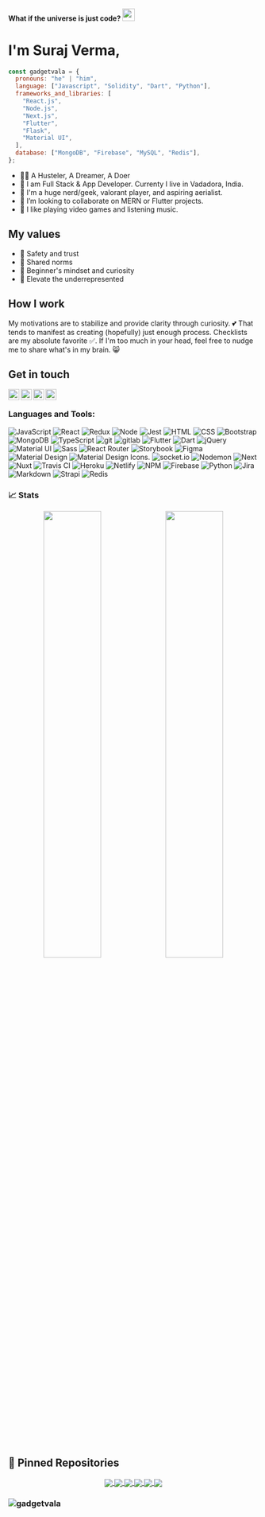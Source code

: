 #### What if the universe is just code? <img src="https://media.giphy.com/media/hvRJCLFzcasrR4ia7z/giphy.gif" width="25px">

# I'm Suraj Verma,

```javascript
const gadgetvala = {
  pronouns: "he" | "him",
  language: ["Javascript", "Solidity", "Dart", "Python"],
  frameworks_and_libraries: [
    "React.js",
    "Node.js",
    "Next.js",
    "Flutter",
    "Flask",
    "Material UI",
  ],
  database: ["MongoDB", "Firebase", "MySQL", "Redis"],
};
```

- 🐱‍🏍 A Husteler, A Dreamer, A Doer
- 👯 I am Full Stack & App Developer. Currenty I live in Vadadora, India.
- 🙌 I'm a huge nerd/geek, valorant player, and aspiring aerialist.
- 🔭 I’m looking to collaborate on MERN or Flutter projects.
- 🎸 I like playing video games and listening music.

## My values

- 💖 Safety and trust<br>
- 🙌 Shared norms<br>
- 🍏 Beginner's mindset and curiosity<br>
- 🚀 Elevate the underrepresented

## How I work

My motivations are to stabilize and provide clarity through curiosity. 💕 That tends to manifest as creating (hopefully) just enough process. Checklists are my absolute favorite ✅. If I'm too much in your head, feel free to nudge me to share what's in my brain. 😸

## Get in touch

[<img align="left" alt="gadgetvala | LinkedIn" width="22px" src="https://cdn.jsdelivr.net/npm/simple-icons@v3/icons/linkedin.svg" />][linkedin]
[<img align="left" alt="gadgetvala | Instagram" width="22px" src="https://cdn.jsdelivr.net/npm/simple-icons@v3/icons/instagram.svg" />][instagram]
[<img align="left" alt="gadgetvala | Discord" width="22px" src="https://cdn.jsdelivr.net/npm/simple-icons@v3/icons/discord.svg" />][discord]
[<img align="left" alt="gadgetvala | Telegram" width="22px" src="https://cdn.jsdelivr.net/npm/simple-icons@v3/icons/telegram.svg" />][telegram]

</br>

[instagram]: https://instagram.com/gadgetvala
[linkedin]: https://linkedin.com/in/gadgetvala
[discord]: https://discord.gg/gadgetvala
[telegram]: https://t.me/gadgetvala

### Languages and Tools:

<p>
<img alt="JavaScript" src="https://img.shields.io/badge/-JavaScript-505050?style=flat&logo=JavaScript&logoColor=F7DF1E" />
<img alt="React" src="https://img.shields.io/badge/-React-61DAFB?style=flat&logo=react&logoColor=white" />
<img alt="Redux" src="https://img.shields.io/badge/-Redux-764ABC?style=flat&logo=redux&logoColor=white" />
<img alt="Node" src="https://img.shields.io/badge/-Node-339933?style=flat&logo=node.js&logoColor=white" />
<img alt="Jest" src="https://img.shields.io/badge/-Jest-C21325?style=flat&logo=jest&logoColor=white" />
<img alt="HTML" src="https://img.shields.io/badge/-HTML-E34F26?style=flat&logo=Html5&logoColor=white" />
<img alt="CSS" src="https://img.shields.io/badge/-CSS-1572B6?style=flat&logo=css3&logoColor=white" />
<img alt="Bootstrap" src="https://img.shields.io/badge/-Bootstrap-563D7C?style=flat&logo=bootstrap&logoColor=white" />
<img alt="MongoDB" src="https://img.shields.io/badge/-MongoDB-47A248?style=flat&logo=mongodb&logoColor=white" />
<img alt="TypeScript" src="https://img.shields.io/badge/-TypeScript-007ACC?style=flat&logo=typeScript&logoColor=white" />
<img alt="git" src="https://img.shields.io/badge/-Git-F05032?style=flat&logo=git&logoColor=white" />
<img alt="gitlab" src="https://img.shields.io/badge/-Gitlab-505050?style=flat&logo=gitlab&logoColor=white" />
<img alt="Flutter" src="https://img.shields.io/badge/-Flutter-02569B?style=flat&logo=flutter&logoColor=white" />
<img alt="Dart" src="https://img.shields.io/badge/-Dart-0175C2?style=flat&logo=dart&logoColor=white" />
<img alt="jQuery" src="https://img.shields.io/badge/-jQuery-0769AD?style=flat&logo=jQuery&logoColor=white" />
<img alt="Material UI" src="https://img.shields.io/badge/-Material UI-0081CB?style=flat&logo=material-ui&logoColor=white" />
<img alt="Sass" src="https://img.shields.io/badge/-Sass-CC6699?style=flat&logo=sass&logoColor=white" />
<img alt="React Router" src="https://img.shields.io/badge/-React Router-CA4245?style=flat&logo=react-router&logoColor=white" />
<img alt="Storybook" src="https://img.shields.io/badge/-Storybook-FF4785?style=flat&logo=storybook&logoColor=white" />
<img alt="Figma" src="https://img.shields.io/badge/-Figma-F24E1E?style=flat&logo=figma&logoColor=white" />
<img alt="Material Design" src="https://img.shields.io/badge/-Material Design-757575?style=flat&logo=material-design&logoColor=white" />
<img alt="Material Design Icons" src="https://img.shields.io/badge/-Material Design Icons-2196F3?style=flat&logo=material-design-icons&logoColor=white" />.
<img alt="socket.io" src="https://img.shields.io/badge/-Socket.io-010101?style=flat&logo=socket.io&logoColor=white" />
<img alt="Nodemon" src="https://img.shields.io/badge/-Nodemon-76D04B?style=flat&logo=nodemon&logoColor=white" />
<img alt="Next" src="https://img.shields.io/badge/-Next-000000?style=flat&logo=Next.js&logoColor=white" />
<img alt="Nuxt" src="https://img.shields.io/badge/-Nuxt-00C58E?style=flat&logo=Nuxt.js&logoColor=white" />
<img alt="Travis CI" src="https://img.shields.io/badge/-Travis CI-3EAAAF?style=flat&logo=Travis-CI&logoColor=white" />
<img alt="Heroku" src="https://img.shields.io/badge/-Heroku-430098?style=flat&logo=heroku&logoColor=white" />
<img alt="Netlify" src="https://img.shields.io/badge/-Netlify-00C7B7?style=flat&logo=netlify&logoColor=white" />
<img alt="NPM" src="https://img.shields.io/badge/-NPM-CB3837?style=flat&logo=npm&logoColor=white" />
<img alt="Firebase" src="https://img.shields.io/badge/-Firebase-FFCA28?style=flat&logo=firebase&logoColor=white" />
<img alt="Python" src="https://img.shields.io/badge/-Python-3776AB?style=flat&logo=python&logoColor=white" />
<img alt="Jira" src="https://img.shields.io/badge/-Jira-0052CC?style=flat&logo=jira&logoColor=white" />
<img alt="Markdown" src="https://img.shields.io/badge/-Markdown-000000?style=flat&logo=Markdown&logoColor=white" />
<img alt="Strapi" src="https://img.shields.io/badge/-Strapi-2E7EEA?style=flat&logo=Strapi&logoColor=white" />
<img alt="Redis" src="https://img.shields.io/badge/-Redis-DC382D?style=flat&logo=Redis&logoColor=white" />

</p>

### 📈 Stats

<p align="center">
  <img width="48%" src="https://github-readme-stats.vercel.app/api?username=gadgetvala&show_icons=true&hide_border=true&theme=radical" />
  <img width="48%" src="https://github-readme-streak-stats.herokuapp.com/?user=gadgetvala&hide_border=true&theme=radical" />
</p>

## 📕 Pinned Repositories

<p align="center">
<a href="https://github.com/gadgetvala/website_accessibility_tester">
  <img align="center" src="https://github-readme-stats.vercel.app/api/pin/?username=gadgetvala&repo=website_accessibility_tester&hide_border=true&theme=radical" />
</a>
<a href="https://github.com/gadgetvala/TMDB_Movie">
  <img align="center" src="https://github-readme-stats.vercel.app/api/pin/?username=gadgetvala&repo=TMDB_Movie&hide_border=true&theme=radical" />
</a>
<a href="https://github.com/gadgetvala/recipe_search">
  <img align="center" src="https://github-readme-stats.vercel.app/api/pin/?username=gadgetvala&repo=recipe_search&hide_border=true&theme=radical" />
</a>
<a href="https://github.com/gadgetvala/Where_In_The_World">
  <img align="center" src="https://github-readme-stats.vercel.app/api/pin/?username=gadgetvala&repo=Where_In_The_World&hide_border=true&theme=radical" />
</a>
<a href="https://github.com/gadgetvala/gadgetvala-cli">
  <img align="center" src="https://github-readme-stats.vercel.app/api/pin/?username=gadgetvala&repo=gadgetvala-cli&hide_border=true&theme=radical" />
</a>
<a href="https://github.com/gadgetvala/flutter_refresher_projects">
  <img align="center" src="https://github-readme-stats.vercel.app/api/pin/?username=gadgetvala&repo=flutter_refresher_projects&hide_border=true&theme=radical" />
</a>
</p>

### <img src="https://komarev.com/ghpvc/?username=gadgetvala" alt="gadgetvala" />
